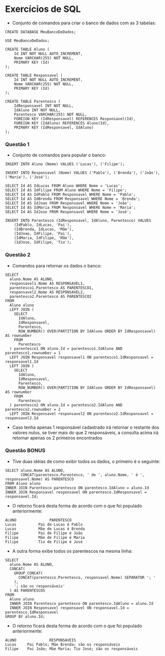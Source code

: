 # Exercícios de SQL

- Conjunto de comandos para criar o banco de dados com as 3 tabelas:
```
CREATE DATABASE MeuBancoDeDados;

USE MeuBancoDeDados;

CREATE TABLE Aluno (
    Id INT NOT NULL AUTO_INCREMENT,
    Nome VARCHAR(255) NOT NULL,
    PRIMARY KEY (Id)
);

CREATE TABLE Responsavel (
    Id INT NOT NULL AUTO_INCREMENT,
    Nome VARCHAR(255) NOT NULL,
    PRIMARY KEY (Id)
);

CREATE TABLE Parentesco (
    IdResponsavel INT NOT NULL,
    IdAluno INT NOT NULL,
    Parentesco VARCHAR(255) NOT NULL,
    FOREIGN KEY (IdResponsavel) REFERENCES Responsavel(Id),
    FOREIGN KEY (IdAluno) REFERENCES Aluno(Id),
    PRIMARY KEY (IdResponsavel, IdAluno)
);
```

### Questão 1
- Conjunto de comandos para popular o banco:
```
INSERT INTO Aluno (Nome) VALUES ('Lucas'), ('Filipe');

INSERT INTO Responsavel (Nome) VALUES ('Pablo'), ('Brenda'), ('João'), ('Maria'), ('José');

SELECT Id AS IdLucas FROM Aluno WHERE Nome = 'Lucas';
SELECT Id AS IdFilipe FROM Aluno WHERE Nome = 'Filipe';
SELECT Id AS IdPablo FROM Responsavel WHERE Nome = 'Pablo';
SELECT Id AS IdBrenda FROM Responsavel WHERE Nome = 'Brenda';
SELECT Id AS IdJoao FROM Responsavel WHERE Nome = 'João';
SELECT Id AS IdMaria FROM Responsavel WHERE Nome = 'Maria';
SELECT Id AS IdJose FROM Responsavel WHERE Nome = 'José';

INSERT INTO Parentesco (IdResponsavel, IdAluno, Parentesco) VALUES
    (IdPablo, IdLucas, 'Pai'),
    (IdBrenda, IdLucas, 'Mãe'),
    (IdJoao, IdFilipe, 'Pai'),
    (IdMaria, IdFilipe, 'Mãe'),
    (IdJose, IdFilipe, 'Tio');

```

### Questão 2
- Comandos para retornar os dados o banco:
```
SELECT 
  aluno.Nome AS ALUNO, 
  responsavel1.Nome AS RESPONSAVEL1, 
  parentesco1.Parentesco AS PARENTESCO1, 
  responsavel2.Nome AS RESPONSAVEL2, 
  parentesco2.Parentesco AS PARENTESCO2
FROM 
  Aluno aluno
  LEFT JOIN (
    SELECT 
      IdAluno, 
      IdResponsavel, 
      Parentesco, 
      ROW_NUMBER() OVER(PARTITION BY IdAluno ORDER BY IdResponsavel) AS rownumber
    FROM 
      Parentesco
  ) parentesco1 ON aluno.Id = parentesco1.IdAluno AND parentesco1.rownumber = 1
  LEFT JOIN Responsavel responsavel1 ON parentesco1.IdResponsavel = responsavel1.Id
  LEFT JOIN (
    SELECT 
      IdAluno, 
      IdResponsavel, 
      Parentesco, 
      ROW_NUMBER() OVER(PARTITION BY IdAluno ORDER BY IdResponsavel) AS rownumber
    FROM 
      Parentesco
  ) parentesco2 ON aluno.Id = parentesco2.IdAluno AND parentesco2.rownumber = 2
  LEFT JOIN Responsavel responsavel2 ON parentesco2.IdResponsavel = responsavel2.Id
```

- Caso tenha apenas 1 responsável cadastrado irá retornar o restante dos valores nulos, se tiver mais do que 2 responsáveis, a consulta acima irá retornar apenas os 2 primeiros encontrados

### Questão BONUS
- Tive duas idéias de como exibir todos os dados, o primeiro é o seguinte:
```
SELECT aluno.Nome AS ALUNO, 
       CONCAT(parentesco.Parentesco, ' de ', aluno.Nome, ' é ', responsavel.Nome) AS PARENTESCO
FROM Aluno aluno
INNER JOIN Parentesco parentesco ON parentesco.IdAluno = aluno.Id
INNER JOIN Responsavel responsavel ON parentesco.IdResponsavel = responsavel.Id;
```
- O retorno ficará desta forma de acordo com o que foi populado anteriormente:
```
ALUNO               PARENTESCO
Lucas          Pai de Lucas é Pablo
Lucas          Mãe de Lucas é Brenda
Filipe         Pai de Filipe é João
Filipe         Mãe de Filipe é Maria
Filipe         Tio de Filipe é José
```
- A outra forma exibe todos os parentescos na mesma linha:
```
SELECT 
  aluno.Nome AS ALUNO, 
  CONCAT(
    GROUP_CONCAT(
      CONCAT(parentesco.Parentesco, responsavel.Nome) SEPARATOR '; '
    ),
    '; são os responsáveis'
  ) AS PARENTESCOS
FROM 
  Aluno aluno
  INNER JOIN Parentesco parentesco ON parentesco.IdAluno = aluno.Id
  INNER JOIN Responsavel responsavel ON responsavel.Id = parentesco.IdResponsavel
GROUP BY aluno.Id;
```
- O retorno ficará desta forma de acordo com o que foi populado anteriormente:
```
ALUNO               RESPONSAVEIS
Lucas     Pai Pablo; Mãe Brenda; são os responsáveis
Filipe    Pai João; Mãe Maria; Tio José; são os responsáveis
```
